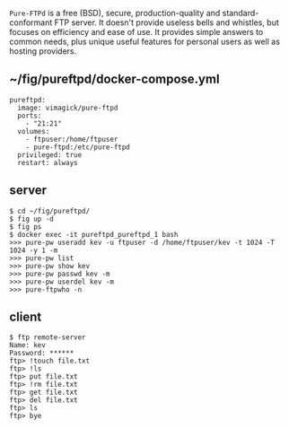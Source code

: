 `Pure-FTPd` is a free (BSD), secure, production-quality and standard-conformant
FTP server. It doesn't provide useless bells and whistles, but focuses on
efficiency and ease of use. It provides simple answers to common needs, plus
unique useful features for personal users as well as hosting providers. 


## ~/fig/pureftpd/docker-compose.yml

```
pureftpd:
  image: vimagick/pure-ftpd
  ports:
    - "21:21"
  volumes:
    - ftpuser:/home/ftpuser
    - pure-ftpd:/etc/pure-ftpd
  privileged: true
  restart: always
```

## server

```
$ cd ~/fig/pureftpd/
$ fig up -d
$ fig ps
$ docker exec -it pureftpd_pureftpd_1 bash
>>> pure-pw useradd kev -u ftpuser -d /home/ftpuser/kev -t 1024 -T 1024 -y 1 -m
>>> pure-pw list
>>> pure-pw show kev
>>> pure-pw passwd kev -m
>>> pure-pw userdel kev -m
>>> pure-ftpwho -n
```

## client

```
$ ftp remote-server
Name: kev
Password: ******
ftp> !touch file.txt
ftp> !ls
ftp> put file.txt
ftp> !rm file.txt
ftp> get file.txt
ftp> del file.txt
ftp> ls
ftp> bye
```
